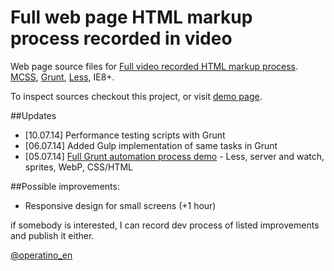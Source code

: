 Full web page HTML markup process recorded in video
==============

Web page source files for [Full video recorded HTML markup process](http://youtu.be/YzivmuO8Vzs). [MCSS](http://operatino.github.io/MCSS/en/), [Grunt](http://gruntjs.com/), [Less](http://lesscss.org), IE8+.

To inspect sources checkout this project, or visit [demo page](http://operatino.github.io/markup-process).

##Updates

* [10.07.14] Performance testing scripts with Grunt
* [06.07.14] Added Gulp implementation of same tasks in Grunt
* [05.07.14] [Full Grunt automation process demo](https://www.youtube.com/watch?v=gs7HB9gjfCs) - Less, server and watch, sprites, WebP, CSS/HTML

##Possible improvements:

* Responsive design for small screens (+1 hour)

if somebody is interested, I can record dev process of listed improvements and publish it either.

[@operatino_en](http://twitter.com/operatino_en)
